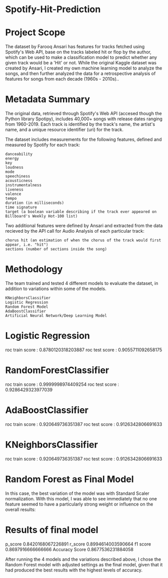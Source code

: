 # Spotify-Hit-Prediction

# Project Scope

The dataset by Farooq Ansari has features for tracks fetched using Spotify's Web API, base on the tracks labeled hit or flop by the author, which can be used to make a classification model to predict whether any given track would be a 'Hit' or not. While the original Kaggle dataset was created by Ansari, I created my own machine learning model to analyze the songs, and then further analyzed the data for a retrospective analysis of features for songs from each decade (1960s - 2010s)..

# Metadata Summary

The original data, retrieved through Spotify's Web API (accesed though the Python library Spotipy), includes 40,000+ songs with release dates ranging from 1960-2019. Each track is identified by the track's name, the artist's name, and a unique resource identifier (uri) for the track.

The dataset includes measurements for the following features, defined and measured by Spotify for each track:

    danceability
    energy
    key
    loudness
    mode
    speechiness
    acousticness
    instrumentalness
    liveness
    valence
    tempo
    duration (in milliseconds)
    time signature
    target (a boolean variable describing if the track ever appeared on Billboard's Weekly Hot-100 list)

Two additional features were defined by Ansari and extracted from the data recieved by the API call for Audio Analysis of each particular track:

    chorus hit (an estimation of when the chorus of the track would first appear, i.e. "hit")
    sections (number of sections inside the song)

# Methodology

The team trained and tested 4 different models to evaluate the dataset, in addition to variations within some of the models.
   
    KNeighborsClassifier
    Logistic Regression
    Random Forest Model
    AdaBoostClassifier
    Artificial Neural Network/Deep Learning Model

# Logistic Regression
  roc train score : 0.8780120318203887
  roc test score : 0.9055711092658175
  
# RandomForestClassifier
 
  roc train score : 0.9999998974409254
  roc test score : 0.9286429323977039
  
# AdaBoostClassifier
  
  roc train score : 0.920649736351387
  roc test score : 0.9126342806691633
  
# KNeighborsClassifier

  roc train score : 0.920649736351387
  roc test score : 0.9126342806691633

# Random Forest as Final Model

  In this case, the best variation of the model was with Standard Scaler normalization. With this model, I was able to see immediately that no one feature seemed   to have a particularly strong weight or influence on the overall results:
  
# Results of final model
  
  p_score 0.8420168067226891
  r_score 0.8994614003590664
  f1 score 0.8697916666666666
  Accuracy Score 0.8677536231884058
  
After running the 4 models and the variations described above, I chose the Random Forest model with adjusted settings as the final model, given that it had produced the best results with the highest levels of accuracy.
    

